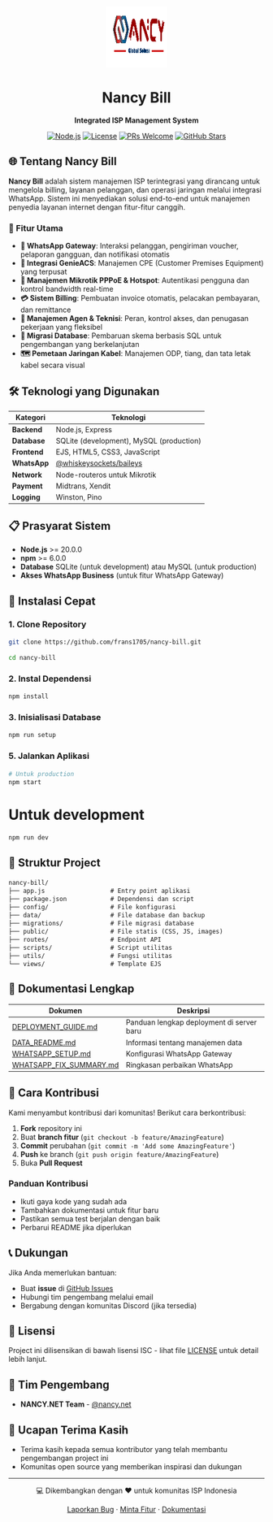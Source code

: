 <!-- Improved modern README with better structure and visuals -->
<div align="center">
  <img src="public/img/logo.png" alt="Nancy Bill Logo" width="120" height="120">
  
  # Nancy Bill
  **Integrated ISP Management System**
  
  [![Node.js](https://img.shields.io/badge/Node.js-18.x-green?style=for-the-badge&logo=node.js)](https://nodejs.org/)
  [![License](https://img.shields.io/badge/license-ISC-blue?style=for-the-badge)](LICENSE)
  [![PRs Welcome](https://img.shields.io/badge/PRs-welcome-brightgreen?style=for-the-badge)](https://github.com/alijayanet/gembok-bill/pulls)
  [![GitHub Stars](https://img.shields.io/github/stars/alijayanet/gembok-bill?style=for-the-badge)](https://github.com/alijayanet/gembok-bill/stargazers)
</div>

## 🌐 Tentang Nancy Bill

**Nancy Bill** adalah sistem manajemen ISP terintegrasi yang dirancang untuk mengelola billing, layanan pelanggan, dan operasi jaringan melalui integrasi WhatsApp. Sistem ini menyediakan solusi end-to-end untuk manajemen penyedia layanan internet dengan fitur-fitur canggih.

### 🚀 Fitur Utama

- **📱 WhatsApp Gateway**: Interaksi pelanggan, pengiriman voucher, pelaporan gangguan, dan notifikasi otomatis
- **📡 Integrasi GenieACS**: Manajemen CPE (Customer Premises Equipment) yang terpusat
- **🔗 Manajemen Mikrotik PPPoE & Hotspot**: Autentikasi pengguna dan kontrol bandwidth real-time
- **💳 Sistem Billing**: Pembuatan invoice otomatis, pelacakan pembayaran, dan remittance
- **👥 Manajemen Agen & Teknisi**: Peran, kontrol akses, dan penugasan pekerjaan yang fleksibel
- **📂 Migrasi Database**: Pembaruan skema berbasis SQL untuk pengembangan yang berkelanjutan
- **🗺️ Pemetaan Jaringan Kabel**: Manajemen ODP, tiang, dan tata letak kabel secara visual

## 🛠️ Teknologi yang Digunakan

| Kategori | Teknologi |
|----------|-----------|
| **Backend** | Node.js, Express |
| **Database** | SQLite (development), MySQL (production) |
| **Frontend** | EJS, HTML5, CSS3, JavaScript |
| **WhatsApp** | [@whiskeysockets/baileys](https://github.com/WhiskeySockets/Baileys) |
| **Network** | Node-routeros untuk Mikrotik |
| **Payment** | Midtrans, Xendit |
| **Logging** | Winston, Pino |

## 📋 Prasyarat Sistem

- **Node.js** >= 20.0.0
- **npm** >= 6.0.0
- **Database** SQLite (untuk development) atau MySQL (untuk production)
- **Akses WhatsApp Business** (untuk fitur WhatsApp Gateway)

## 🚀 Instalasi Cepat

### 1. Clone Repository
```bash
git clone https://github.com/frans1705/nancy-bill.git
```
```bash
cd nancy-bill
```

### 2. Instal Dependensi
```bash
npm install
```

### 3. Inisialisasi Database
```bash
npm run setup
```

### 5. Jalankan Aplikasi
```bash
# Untuk production
npm start
```
# Untuk development
```bash
npm run dev
```

## 📁 Struktur Project

```
nancy-bill/
├── app.js                  # Entry point aplikasi
├── package.json            # Dependensi dan script
├── config/                 # File konfigurasi
├── data/                   # File database dan backup
├── migrations/             # File migrasi database
├── public/                 # File statis (CSS, JS, images)
├── routes/                 # Endpoint API
├── scripts/                # Script utilitas
├── utils/                  # Fungsi utilitas
└── views/                  # Template EJS
```

## 📖 Dokumentasi Lengkap

| Dokumen | Deskripsi |
|---------|-----------|
| [DEPLOYMENT_GUIDE.md](DEPLOYMENT_GUIDE.md) | Panduan lengkap deployment di server baru |
| [DATA_README.md](DATA_README.md) | Informasi tentang manajemen data |
| [WHATSAPP_SETUP.md](WHATSAPP_SETUP.md) | Konfigurasi WhatsApp Gateway |
| [WHATSAPP_FIX_SUMMARY.md](WHATSAPP_FIX_SUMMARY.md) | Ringkasan perbaikan WhatsApp |

## 🎯 Cara Kontribusi

Kami menyambut kontribusi dari komunitas! Berikut cara berkontribusi:

1. **Fork** repository ini
2. Buat **branch fitur** (`git checkout -b feature/AmazingFeature`)
3. **Commit** perubahan (`git commit -m 'Add some AmazingFeature'`)
4. **Push** ke branch (`git push origin feature/AmazingFeature`)
5. Buka **Pull Request**

### Panduan Kontribusi
- Ikuti gaya kode yang sudah ada
- Tambahkan dokumentasi untuk fitur baru
- Pastikan semua test berjalan dengan baik
- Perbarui README jika diperlukan

## 📞 Dukungan

Jika Anda memerlukan bantuan:

- Buat **issue** di [GitHub Issues](https://github.com/frans1705/nancy-bill/issues)
- Hubungi tim pengembang melalui email
- Bergabung dengan komunitas Discord (jika tersedia)

## 📄 Lisensi

Project ini dilisensikan di bawah lisensi ISC - lihat file [LICENSE](LICENSE) untuk detail lebih lanjut.

## 👥 Tim Pengembang

- **NANCY.NET Team** - [@nancy.net](https://github.com/frans1705)

## 🙏 Ucapan Terima Kasih

- Terima kasih kepada semua kontributor yang telah membantu pengembangan project ini
- Komunitas open source yang memberikan inspirasi dan dukungan

---
<div align="center">
  
  💻 Dikembangkan dengan ❤️ untuk komunitas ISP Indonesia
  
  [Laporkan Bug](https://github.com/frans1705/nancy-bill/issues) · [Minta Fitur](https://github.com/frans1705/nancy-bill/issues) · [Dokumentasi](DEPLOYMENT_GUIDE.md)
  

</div>
